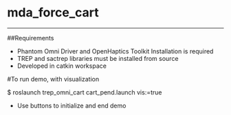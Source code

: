 # mda_force_cart

***
##Requirements
 - Phantom Omni Driver and OpenHaptics Toolkit Installation is required
 - TREP and sactrep libraries must be installed from source
 - Developed in catkin workspace

#To run demo, with visualization

$ roslaunch trep_omni_cart cart_pend.launch vis:=true

 - Use buttons to initialize and end demo
